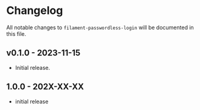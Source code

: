 # Changelog

All notable changes to `filament-passwordless-login` will be documented in this file.

## v0.1.0 - 2023-11-15

- Initial release.

## 1.0.0 - 202X-XX-XX

- initial release
